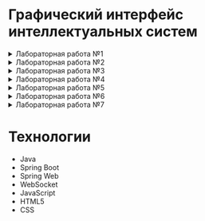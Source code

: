 # Графический интерфейс интеллектуальных систем
<details>
  <summary>Лабораторная работа №1</summary>

## Цель
Разработать элементарный графический редактор, реализующий построение отрезков с помощью алгоритма ЦДА, целочисленного алгоритма Брезенхема и алгоритма Ву. Вызов способа генерации отрезка задается из пункта меню и доступно через панель инструментов «Отрезки». В редакторе кроме режима генерации отрезков в пользовательском окне должен быть предусмотрен отладочный режим, где отображается пошаговое решение на дискретной сетке.
## Описание алгоритмов
### Цифровой Дифференциальный Анализатор
  Цифровой дифференциальный анализатор (ЦДА) – это алгоритм, основанный на аппроксимации прямой линии путем равномерного приращения координат. Он разбивает отрезок на равные шаги по одной из координат и вычисляет соответствующие значения другой координаты.
### Алгоритм Брезенхема
  Алгоритм Брезенхема основан на выборе оптимального пикселя с использованием целочисленных вычислений. В отличие от ЦДА, он исключает необходимость работы с дробными числами, используя пошаговое накопление ошибки, чтобы принять решение о том, какой пиксель закрасить на следующем шаге.
### Алгоритм Ву
Алгоритм Ву предназначен для построения сглаженных (антиалиасинговых) линий. В отличие от Брезенхема, который выбирает один пиксель на каждом шаге, Ву использует два соседних пикселя, назначая им разные уровни яркости, чтобы сгладить границы линии и уменьшить эффект "ступенек" (aliasing).
## Интерфейс
![image](https://github.com/user-attachments/assets/6c7a4c50-0ff6-4630-a76a-6684d665c26f)
## Реализация
### Цифровой Дифференциальный Анализатор
```java
  
    public static List<Pixel> generateLine(int x1, int y1, int x2, int y2) {
        List<Pixel> pixels = new ArrayList<>();

        int dx = x2 - x1;
        int dy = y2 - y1;
        int steps = Math.max(Math.abs(dx), Math.abs(dy));

        float xIncrement = (float) dx / steps;
        float yIncrement = (float) dy / steps;

        float x = x1;
        float y = y1;

        for (int i = 0; i <= steps; i++) {
            pixels.add(new Pixel(Math.round(x), Math.round(y), 255));
            x += xIncrement;
            y += yIncrement;
        }

        return pixels;
    }
```   
### Алгоритм Брезенхема
```java
  
    public static List<Pixel> generateLine(int x1, int y1, int x2, int y2) {
        List<Pixel> pixels = new ArrayList<>();

        int dx = Math.abs(x2 - x1);
        int dy = Math.abs(y2 - y1);
        int sx = (x1 < x2) ? 1 : -1;
        int sy = (y1 < y2) ? 1 : -1;
        int err = dx - dy;

        while (true) {
            pixels.add(new Pixel(x1, y1, 255));

            if (x1 == x2 && y1 == y2) break;

            int e2 = 2 * err;
            if (e2 > -dy) {
                err -= dy;
                x1 += sx;
            }
            if (e2 < dx) {
                err += dx;
                y1 += sy;
            }
        }

        return pixels;
    }
```
### Алгоритм Ву
```java
public static List<Pixel> generateLine(int x0, int y0, int x1, int y1) {
        List<Pixel> pixels = new ArrayList<>();

        boolean steep = Math.abs(y1 - y0) > Math.abs(x1 - x0);
        if (steep) {
            int temp = x0;
            x0 = y0;
            y0 = temp;

            temp = x1;
            x1 = y1;
            y1 = temp;
        }

        boolean reverse = x0 > x1;
        if (reverse) {
            int temp = x0;
            x0 = x1;
            x1 = temp;

            temp = y0;
            y0 = y1;
            y1 = temp;
        }

        float dx = x1 - x0;
        float dy = y1 - y0;
        float gradient = dx == 0 ? 1 : dy / dx;

        float xend = Math.round(x0);
        float yend = y0 + gradient * (xend - x0);
        float xgap = rfpart(x0 + 0.5f);
        int xpxl1 = (int) xend;
        int ypxl1 = ipart(yend);

        if (steep) {
            plot(pixels, ypxl1, xpxl1, rfpart(yend) * xgap);
            plot(pixels, ypxl1 + 1, xpxl1, fpart(yend) * xgap);
        } else {
            plot(pixels, xpxl1, ypxl1, rfpart(yend) * xgap);
            plot(pixels, xpxl1, ypxl1 + 1, fpart(yend) * xgap);
        }

        float intery = yend + gradient;

        xend = Math.round(x1);
        yend = y1 + gradient * (xend - x1);
        xgap = fpart(x1 + 0.5f);
        int xpxl2 = (int) xend;
        int ypxl2 = ipart(yend);

        if (steep) {
            plot(pixels, ypxl2, xpxl2, rfpart(yend) * xgap);
            plot(pixels, ypxl2 + 1, xpxl2, fpart(yend) * xgap);
        } else {
            plot(pixels, xpxl2, ypxl2, rfpart(yend) * xgap);
            plot(pixels, xpxl2, ypxl2 + 1, fpart(yend) * xgap);
        }

        if (steep) {
            for (int x = xpxl1 + 1; x < xpxl2; x++) {
                plot(pixels, ipart(intery), x, rfpart(intery));
                plot(pixels, ipart(intery) + 1, x, fpart(intery));
                intery += gradient;
            }
        } else {
            for (int x = xpxl1 + 1; x < xpxl2; x++) {
                plot(pixels, x, ipart(intery), rfpart(intery));
                plot(pixels, x, ipart(intery) + 1, fpart(intery));
                intery += gradient;
            }
        }

        if (reverse) {
            reverseList(pixels);
        }

        return pixels;
    }
```
## Вывод
В результате реализации графического редактора, использующего алгоритмы построения отрезков (ЦДА, Брезенхема и Ву), была создана система, обеспечивающая интерактивное рисование отрезков с возможностью отображения пошагового процесса.
</details>

<details>
  <summary>Лабораторная работа №2</summary>
  
## Цель
Разработать элементарный графический редактор, реализующий построение линий второго порядка. Вызов способа генерации линии второго порядка задается из пункта меню и доступно через панель инструментов «Линии 2-го порядка». В редакторе кроме режима генерации линий второго порядка в пользовательском окне должен быть предусмотрен отладочный режим, где отображается пошаговое решение на дискретной сетке.
## Описание алгоритмов
### Алгоритм для окружности
Алгоритм Брезенхэма для окружности основан на построении пикселей по восьмисимметрии. Вместо вычисления уравнения окружности, он использует целочисленные вычисления и пошаговое принятие решений.
### Алгоритм для элипса
Алгоритм Брезенхэма для эллипса — это целочисленный алгоритм растеризации эллипса. Он использует инкрементальный метод и основан на уравнении эллипса. Так как эллипс симметричен относительно обеих осей, достаточно вычислить точки только в одной четверти, а затем отразить их по симметрии.
### Алгоритм для гиперболы
Этот алгоритм реализует метод Брезенхема для рисования гиперболы. Он основан на пошаговом приближении гиперболы за счет целочисленных вычислений, что делает его быстрым и эффективным.
### Алгоритм для параболы
Этот алгоритм реализует метод Брезенхема для отрисовки параболы. Он использует дискретные (целочисленные) вычисления, что делает его быстрым и эффективным для растровой графики.
## Интерфейс
![image](https://github.com/user-attachments/assets/1bbc462a-8cad-4b44-84b0-3bbca60f7f4c)


## Реализация
### Алгоритм окружности
```java
public static List<Pixel> generateCircle(int xc, int yc, int x2, int y2) {
        int radius = (int) Math.sqrt(Math.pow(x2 - xc, 2) + Math.pow(y2 - yc, 2));
        List<Pixel> pixels = new ArrayList<>();

        int x = 0, y = radius;
        int d = 3 - 2 * radius;

        while (x <= y) {
            addSymmetricPixels(pixels, xc, yc, x, y);
            if (d < 0) {
                d += 4 * x + 6;
            } else {
                d += 4 * (x - y) + 10;
                y--;
            }
            x++;
        }
        return pixels;
    }
```
### Алгоритм элипса
```java
public static List<Pixel> generateEllipse(int xc, int yc, int rx, int ry) {
        rx = Math.abs(rx - xc);
        ry = Math.abs(ry - yc);
        List<Pixel> pixels = new ArrayList<>();

        int x = 0, y = ry;
        int rxSq = rx * rx;
        int rySq = ry * ry;
        int twoRxSq = 2 * rxSq;
        int twoRySq = 2 * rySq;

        int p;
        int px = 0;
        int py = twoRxSq * y;

        p = Math.round(rySq - (rxSq * ry) + (0.25f * rxSq));
        while (px < py) {
            addSymmetricPixels(pixels, xc, yc, x, y);
            x++;
            px += twoRySq;
            if (p < 0) {
                p += rySq + px;
            } else {
                y--;
                py -= twoRxSq;
                p += rySq + px - py;
            }
        }

        p = Math.round(rySq * (x + 0.5f) * (x + 0.5f) + rxSq * (y - 1) * (y - 1) - rxSq * rySq);
        while (y >= 0) {
            addSymmetricPixels(pixels, xc, yc, x, y);
            y--;
            py -= twoRxSq;
            if (p > 0) {
                p += rxSq - py;
            } else {
                x++;
                px += twoRySq;
                p += rxSq - py + px;
            }
        }

        return pixels;
    }
```
### Алгоритм гиперболы
```java
public static List<Pixel> generateHyperbola(int xc, int yc, int x2, int y2) {
        List<Pixel> pixels = new ArrayList<>();

        int a = Math.abs(x2 - xc);
        int b = Math.abs(y2 - yc);

        int x = a, y = 0;
        int a2 = a * a, b2 = b * b;
        int fx = 2 * b2 * x, fy = 2 * a2 * y;
        float d = b2 - a2 * (1 + 2 * b);

        while (fx > fy) {
            addSymmetricPixelsWithAntialiasing(pixels, xc, yc, x, y, a, b);
            y++;
            fy += 2 * a2;
            if (d < 0) {
                d += b2 + fy;
            } else {
                x++;
                fx -= 2 * b2;
                d += b2 + fy - fx;
            }
        }

        d = b2 * (x + 0.5f) * (x + 0.5f) + a2 * (y - 1) * (y - 1) - a2 * b2;
        while (x < 10 * a) {
            addSymmetricPixelsWithAntialiasing(pixels, xc, yc, x, y, a, b);
            x++;
            fx -= 2 * b2;
            if (d > 0) {
                d += a2 - fx;
            } else {
                y++;
                fy += 2 * a2;
                d += a2 - fx + fy;
            }
        }

        return pixels;
    }
```
### Алгоритм параболы
```java
public static List<Pixel> drawParabola(int x0, int y0, int a) {
        List<Pixel> points = new ArrayList<>();
        int signA = Integer.signum(a);
        a = Math.abs(a);

        int x = 0;
        int y = 0;
        int p = 1 - 2 * a;

        while (y <= 500) {
            points.add(new Pixel(x0 + x * signA, y0 + y, 1.0f));
            points.add(new Pixel(x0 + x * signA, y0 - y, 1.0f));

            if (p < 0) {
                p += 2 * y + 3;
            } else {
                x++;
                p += 2 * y + 3 - 4 * a;
            }
            y++;
        }

        if (signA < 0) {
            x = 0;
            y = 0;
            p = 1 - 2 * a;

            while (y <= 1000) {
                points.add(new Pixel(x0 - x, y0 + y, 1.0f));
                points.add(new Pixel(x0 - x, y0 - y, 1.0f));

                if (p < 0) {
                    p += 2 * y + 3;
                } else {
                    x++;
                    p += 2 * y + 3 - 4 * a;
                }
                y++;
            }
        }

        return points;
    }
```
## Вывод
В результате разработки графического редактора, были добавлены возможности отрисовки таких объектов как: **окружность**, **элипс**, **парабола** и **гипербола**.
</details>

<details>
  <summary>Лабораторная работа №3</summary>

## Цель
Разработать элементарный графический редактор, реализующий построение параметрических кривых, используя форму Эрмита, форму Безье и B-сплайн.
## Описание алгоритмов
### Кривая Эрмита 
Метод построения кривых, использующий начальные и конечные точки, а также касательные в этих точках.
### Кривая Безье 
Параметрическая кривая, определяемая опорными точками, с использованием полиномиальных функций.
### B-сплайн
Гибкий метод построения кривых, который позволяет более плавно контролировать форму кривой за счет весовых коэффициентов.
## Интерфейс
![image](https://github.com/user-attachments/assets/99e4c066-85c3-43b8-9418-49ab0eb62047)

## Реализация
### Кривая Эрмита
```java
public static List<Pixel> drawHermiteCurve(Pixel P0, Pixel P1, Pixel T0, Pixel T1, int numPoints) {
        List<Pixel> curve = new ArrayList<>();

        for (int i = 0; i <= numPoints; i++) {
            float t = (float) i / numPoints;

            float h00 = 2 * t * t * t - 3 * t * t + 1;
            float h10 = t * t * t - 2 * t * t + t;
            float h01 = -2 * t * t * t + 3 * t * t;
            float h11 = t * t * t - t * t;

            int x = Math.round(P0.x * h00 + T0.x * h10 + P1.x * h01 + T1.x * h11);
            int y = Math.round(P0.y * h00 + T0.y * h10 + P1.y * h01 + T1.y * h11);

            curve.add(new Pixel(x, y, 1.0f));
        }

        return curve;
    }
```
### Кривая Безье
```java
public static Pixel calculateBezierPoint(List<Pixel> controlPoints, float t) {
        int n = controlPoints.size() - 1;
        float x = 0, y = 0;

        for (int i = 0; i <= n; i++) {
            float coefficient = binomialCoefficient(n, i) * (float) Math.pow(1 - t, n - i) * (float) Math.pow(t, i);
            x += coefficient * controlPoints.get(i).x;
            y += coefficient * controlPoints.get(i).y;
        }

        return new Pixel((int) x, (int) y, 0);
    }

    private static int binomialCoefficient(int n, int k) {
        if (k < 0 || k > n) {
            return 0;
        }
        if (k == 0 || k == n) {
            return 1;
        }
        k = Math.min(k, n - k);
        int result = 1;
        for (int i = 1; i <= k; i++) {
            result = result * (n - k + i) / i;
        }
        return result;
    }

    public static List<Pixel> generateBezierCurve(List<Pixel> controlPoints, int numPoints) {
        List<Pixel> curve = new ArrayList<>();
        for (int i = 0; i <= numPoints; i++) {
            float t = i / (float) numPoints;
            curve.add(calculateBezierPoint(controlPoints, t));
        }
        return curve;
    }
```
### B-сплайн
```java
public static Pixel calculateBSplinePoint(List<Pixel> controlPoints, float[] knots, float t, int degree) {
        int n = controlPoints.size() - 1;
        int[] span = findSpan(n, degree, t, knots);
        float[] basis = calculateBasisFunctions(span[0], t, degree, knots);

        float x = 0, y = 0;
        for (int i = 0; i <= degree; i++) {
            x += basis[i] * controlPoints.get(span[0] - degree + i).x;
            y += basis[i] * controlPoints.get(span[0] - degree + i).y;
        }

        return new Pixel((int) x, (int) y, 0);
    }

    private static int[] findSpan(int n, int degree, float t, float[] knots) {
        if (t >= knots[n + 1]) {
            return new int[]{n};
        }
        if (t <= knots[degree]) {
            return new int[]{degree};
        }

        int low = degree;
        int high = n + 1;
        int mid = (low + high) / 2;

        while (t < knots[mid] || t >= knots[mid + 1]) {
            if (t < knots[mid]) {
                high = mid;
            } else {
                low = mid;
            }
            mid = (low + high) / 2;
        }

        return new int[]{mid};
    }

    private static float[] calculateBasisFunctions(int span, float t, int degree, float[] knots) {
        float[] basis = new float[degree + 1];
        float[] left = new float[degree + 1];
        float[] right = new float[degree + 1];

        basis[0] = 1.0f;

        for (int j = 1; j <= degree; j++) {
            left[j] = t - knots[span + 1 - j];
            right[j] = knots[span + j] - t;

            float saved = 0.0f;

            for (int r = 0; r < j; r++) {
                float temp = basis[r] / (right[r + 1] + left[j - r]);
                basis[r] = saved + right[r + 1] * temp;
                saved = left[j - r] * temp;
            }

            basis[j] = saved;
        }

        return basis;
    }

    public static List<Pixel> generateBSpline(List<Pixel> controlPoints, float[] knots, int degree, int numPoints) {
        List<Pixel> curve = new ArrayList<>();
        float tMin = knots[degree];
        float tMax = knots[knots.length - degree - 1];

        for (int i = 0; i <= numPoints; i++) {
            float t = tMin + (tMax - tMin) * i / numPoints;
            curve.add(calculateBSplinePoint(controlPoints, knots, t, degree));
        }

        return curve;
    }
```
## Вывод
Разработанный графический редактор успешно реализует построение параметрических кривых Эрмита, Безье и B-сплайнов. Добавлена возможность корректировки опорных точек и состыковки сегментов. Реализованы базовые функции матричных вычислений для работы с кривыми.
</details>

<details>
  <summary>Лабораторная работа №4</summary>

## Цель
Разработать графическую программу, выполняющую следующие геометрические преобразования над трехмерным объектом: перемещение, поворот, скалирование, отображение, перспектива. В программе должно быть предусмотрено считывание координат 3D объекта из текстового файла, обработка клавиатуры и выполнение геометрических преобразований в зависимости от нажатых клавиш. Все преобразования следует производить с использованием матричного аппарата и представления координат в однородных координатах.
## Описание алгоритмов
### Аффинные преобразования
Это класс геометрических преобразований в пространстве, которые сохраняют прямые линии и параллельность. Они широко используются в компьютерной графике, машинном обучении, физике и других областях для изменения положения, размера, ориентации и формы объектов.
### Однородные координаты
Это система координат, которая позволяет выполнять преобразования, такие как перемещение, поворот и масштабирование, с использованием матриц.
### Матрицы преобразования
Это инструменты, используемые для осуществления различных геометрических изменений объектов в пространстве.
## Интерфейс
![image](https://github.com/user-attachments/assets/f0ae2920-e053-4c5c-9b15-3894b83dc317)

## Вывод
В процессе выполнения лабораторной работы были изучены основные методы графической визуализации и трансформации трехмерных объектов. Практическая реализация графического редактора на основе матричных преобразований предоставила ценные навыки в области компьютерной графики и геометрии. Основное внимание было уделено использованию однородных координат и их преобразованию, что является ключевым для работы с трехмерной графикой.
</details>

<details>
  <summary>Лабораторная работа №5</summary>

## Цель
Разработать элементарный графический редактор, реализующий построение полигонов. Реализованная программа должна уметь проверять полигон на выпуклость, находить его внутренние нормали. Программа должна выполнять построение выпуклых оболочек методом обхода Грэхема и методом Джарвиса. Выбор метода задается из пункта меню и должен быть доступен через панель инструментов «Построение полигонов». Графический редактор должен позволять рисовать линии первого порядка (лабораторная работа №1) и определять точки пересечения отрезка со стороной полигона, также программа должна определять принадлежность введенной точки полигону.
## Описание алгоритмов
Для проверки полигона на выпуклость используется алгоритм, основанный на определении направления поворота для каждой тройки последовательных вершин полигона. Если все тройки вершин имеют одинаковое направление поворота, то полигон является выпуклым.
### Метод обхода Грэхема
Алгоритм, который строит выпуклую оболочку, обходя точки в порядке увеличения угла относительно начальной точки.
### Метод Джарвиса
Алгоритм, который строит выпуклую оболочку, последовательно находя точки с наименьшим углом относительно предыдущей точки.
## Интерфейс
![image](https://github.com/user-attachments/assets/05119966-68cb-45f7-a21f-afa647cb7d1e)

## Реализация
### Метод обхода Грэхема
```java
    private static Pixel findMinYPoint(List<Pixel> points) {
        Pixel minYPoint = points.get(0);
        for (Pixel p : points) {
            if (p.y < minYPoint.y || (p.y == minYPoint.y && p.x < minYPoint.x)) {
                minYPoint = p;
            }
        }
        return minYPoint;
    }

    private static double polarAngle(Pixel p0, Pixel p1) {
        return Math.atan2(p1.y - p0.y, p1.x - p0.x);
    }

    private static int distanceSq(Pixel p1, Pixel p2) {
        return (p1.x - p2.x) * (p1.x - p2.x) + (p1.y - p2.y) * (p1.y - p2.y);
    }

    private static int orientation(Pixel p, Pixel q, Pixel r) {
        int val = (q.y - p.y) * (r.x - q.x) - (q.x - p.x) * (r.y - q.y);
        if (val == 0) return 0;
        return (val > 0) ? 1 : 2;
    }

    public static List<Pixel> convexHull(List<Pixel> points) {
        if (points.size() < 3) return points;

        Pixel minYPoint = findMinYPoint(points);

        points.sort((p1, p2) -> {
            double angle1 = polarAngle(minYPoint, p1);
            double angle2 = polarAngle(minYPoint, p2);
            if (angle1 < angle2) return -1;
            if (angle1 > angle2) return 1;
            return Integer.compare(distanceSq(minYPoint, p1), distanceSq(minYPoint, p2));
        });

        Stack<Pixel> hull = new Stack<>();
        hull.push(points.get(0));
        hull.push(points.get(1));

        for (int i = 2; i < points.size(); i++) {
            while (hull.size() > 1 && orientation(hull.get(hull.size() - 2), hull.peek(), points.get(i)) != 2) {
                hull.pop();
            }
            hull.push(points.get(i));
        }

        return new ArrayList<>(hull);
    }
```   
### Метод Джарвиса
```java
public static List<Pixel> convexHull(List<Pixel> points) {
        if (points.size() < 3) {
            throw new IllegalArgumentException("Для построения выпуклой оболочки нужно минимум 3 точки.");
        }

        List<Pixel> hull = new ArrayList<>();

        Pixel leftmost = points.get(0);
        for (Pixel p : points) {
            if (p.x < leftmost.x || (p.x == leftmost.x && p.y < leftmost.y)) {
                leftmost = p;
            }
        }

        Pixel current = leftmost;
        do {
            hull.add(current);
            Pixel next = points.get(0);

            for (Pixel p : points) {
                if (p == current) continue;
                int cross = orientation(current, next, p);
                if (next == current || cross == -1 || (cross == 0 && distance(current, p) > distance(current, next))) {
                    next = p;
                }
            }

            current = next;
        } while (current != leftmost);

        return hull;
    }

    private static int orientation(Pixel a, Pixel b, Pixel c) {
        int val = (b.y - a.y) * (c.x - b.x) - (b.x - a.x) * (c.y - b.y);
        if (val == 0) return 0;
        return (val > 0) ? 1 : -1;
    }

    private static int distance(Pixel a, Pixel b) {
        return (a.x - b.x) * (a.x - b.x) + (a.y - b.y) * (a.y - b.y);
    }
```
### Проверка выпуклости
```java
public static boolean isConvex(List<Pixel> polygon) {
        if (polygon.size() < 3) {
            throw new IllegalArgumentException("Полигон должен содержать минимум 3 точки.");
        }

        int n = polygon.size();
        int sign = 0;

        for (int i = 0; i < n; i++) {
            Pixel a = polygon.get(i);
            Pixel b = polygon.get((i + 1) % n);
            Pixel c = polygon.get((i + 2) % n);

            float crossProduct = (b.x - a.x) * (c.y - b.y) - (b.y - a.y) * (c.x - b.x);

            if (sign == 0) {
                if (crossProduct > 0) {
                    sign = 1;
                } else if (crossProduct < 0) {
                    sign = -1;
                }
            } else {
                if ((crossProduct > 0 && sign == -1) || (crossProduct < 0 && sign == 1)) {
                    return false;
                }
            }
        }

        return true;
    }
```
### Проверка пересечений
```java
public static List<Pixel> findIntersections(Pixel lineStart, Pixel lineEnd, List<Pixel> polygon) {
        List<Pixel> intersections = new ArrayList<>();

        for (int i = 0; i < polygon.size(); i++) {
            Pixel a = polygon.get(i);
            Pixel b = polygon.get((i + 1) % polygon.size());

            Pixel intersection = findIntersection(lineStart, lineEnd, a, b);
            if (intersection != null) {
                intersections.add(intersection);
            }
        }

        return intersections;
    }

    private static Pixel findIntersection(Pixel p1, Pixel p2, Pixel p3, Pixel p4) {
        int d1 = direction(p3, p4, p1);
        int d2 = direction(p3, p4, p2);
        int d3 = direction(p1, p2, p3);
        int d4 = direction(p1, p2, p4);

        if (((d1 > 0 && d2 < 0) || (d1 < 0 && d2 > 0)) && ((d3 > 0 && d4 < 0) || (d3 < 0 && d4 > 0))) {
            double a1 = p2.y - p1.y;
            double b1 = p1.x - p2.x;
            double c1 = a1 * p1.x + b1 * p1.y;

            double a2 = p4.y - p3.y;
            double b2 = p3.x - p4.x;
            double c2 = a2 * p3.x + b2 * p3.y;

            double determinant = a1 * b2 - a2 * b1;

            if (determinant != 0) {
                double x = (b2 * c1 - b1 * c2) / determinant;
                double y = (a1 * c2 - a2 * c1) / determinant;
                return new Pixel((int) Math.round(x), (int) Math.round(y), 1.0f);
            }
        }

        return null;
    }

    private static int direction(Pixel a, Pixel b, Pixel c) {
        return (b.x - a.x) * (c.y - a.y) - (b.y - a.y) * (c.x - a.x);
    }
```
### Проверка нормалей
```java
public static List<Pixel> calculateInnerNormals(List<Pixel> polygon) {
        if (polygon.size() < 3) {
            throw new IllegalArgumentException("Полигон должен содержать минимум 3 точки.");
        }

        List<Pixel> normals = new ArrayList<>();
        int n = polygon.size();

        for (int i = 0; i < n; i++) {
            Pixel a = polygon.get(i);
            Pixel b = polygon.get((i + 1) % n);

            int dx = b.x - a.x;
            int dy = b.y - a.y;

            int nx = -dy;
            int ny = dx;

            Pixel c = polygon.get((i + 2) % n);
            int crossProduct = (b.x - a.x) * (c.y - b.y) - (b.y - a.y) * (c.x - b.x);

            if (crossProduct < 0) {
                nx = -nx;
                ny = -ny;
            }

            double length = Math.sqrt(nx * nx + ny * ny);
            if (length > 0) {
                nx = (int) (nx / length * 100);
                ny = (int) (ny / length * 100);
            }

            normals.add(new Pixel(nx, ny, 0));
        }

        return normals;
    }
```
### Проверка точек
```java
 public static boolean isPointInPolygon(Pixel point, List<Pixel> polygon) {
        if (polygon.size() < 3) {
            throw new IllegalArgumentException("Полигон должен содержать минимум 3 точки.");
        }

        boolean inside = false;
        int n = polygon.size();

        for (int i = 0, j = n - 1; i < n; j = i++) {
            Pixel a = polygon.get(i);
            Pixel b = polygon.get(j);

            if (isPointOnSegment(a, b, point)) {
                return true;
            }

            if ((a.y > point.y) != (b.y > point.y)) {
                double intersectX = (double) ((b.x - a.x) * (point.y - a.y)) / (b.y - a.y) + a.x;
                if (point.x <= intersectX) {
                    inside = !inside;
                }
            }
        }

        return inside;
    }

    private static boolean isPointOnSegment(Pixel a, Pixel b, Pixel p) {
        int crossProduct = (p.y - a.y) * (b.x - a.x) - (p.x - a.x) * (b.y - a.y);
        if (Math.abs(crossProduct) != 0) {
            return false;
        }

        int dotProduct = (p.x - a.x) * (b.x - a.x) + (p.y - a.y) * (b.y - a.y);
        if (dotProduct < 0) {
            return false;
        }

        int squaredLength = (b.x - a.x) * (b.x - a.x) + (b.y - a.y) * (b.y - a.y);
        return dotProduct <= squaredLength;
    }
```

## Вывод
В ходе работы были реализованы алгоритмы Джарвиса и Грэхэма для построения выпуклой оболочки, а также алгоритм поиска пересечения полигона с прямой. Программа предоставляет графический интерфейс для визуализации работы алгоритмов и взаимодействия с пользователем.
</details>

<details>
  <summary>Лабораторная работа №6</summary>
  
## Цель
Целью данной лабораторной работы является разработка элементарного графического редактора, который позволяет выполнять построение полигонов и их заполнение с использованием различных алгоритмов растровой развертки и заполнения с затравкой. Программа должна поддерживать режим отладки для визуализации пошагового выполнения алгоритмов.
## Алгоритмы
### Алгоритм растровой развертки с упорядоченным списком рёбер
Сначала строится список рёбер (Edge Table, ET), отсортированный по y-координате нижнего конца рёбер.

Каждое ребро содержит:
- Верхнюю и нижнюю y-координаты,
- x-координату начальной точки,
- Обратную величину наклона (dx/dy).
- 
Далее выполняется проход построчно, начиная от минимального y к максимальному:
1. Добавляются рёбра из списка, если их нижний конец достигнут.
2. Удаляются рёбра, если их верхний конец достигнут.
3. Сортируется текущий список активных рёбер.
4. Выполняется заливка между парами пересечений.
5. x-координаты рёбер обновляются (x += dx/dy).
### Алгоритм растровой развертки с использованием списка активных рёбер
Вместо хранения всех рёбер сразу, ведётся только список активных рёбер.

Алгоритм работы:
1. Рёбра, начинающиеся на текущей строке, добавляются в AET.
2. Все рёбра, у которых ymax совпадает с текущим y, удаляются.
3. В AET рёбра сортируются по x-координате.
4. Выполняется заливка между парами пересечений.
5. Обновляются x-координаты активных рёбер (x += dx/dy).
6. Повторяется, пока не будет обработан весь многоугольник.
Этот метод динамически обновляет список активных рёбер, что делает его эффективным.
### Простой алгоритм заполнения с затравкой
Применяется для заливки замкнутых областей.

Выбирается затравочная точка внутри области. Затем рекурсивно или с помощью стека проверяются соседние пиксели:
- Если они имеют исходный цвет, то перекрашиваются в новый.
- Для каждого изменённого пикселя проверяются его соседи.
- Алгоритм продолжается, пока вся область не будет закрашена.
  
Недостатки:
- Рекурсивный вариант может привести к переполнению стека.
- Медленно работает на сложных формах.
### Построчный алгоритм заполнения с затравкой
Оптимизированная версия Flood Fill, использующая построчную заливку.

Алгоритм работы:
1. Выбирается затравочная точка.
2. Определяется горизонтальный отрезок пикселей в этой строке, который можно закрасить (до границы).
3. Заполняется найденный отрезок.
4. В стек добавляются затравочные точки соседних строк (над и под текущей).
5. Повторяется, пока не будут обработаны все пиксели.

Преимущества:
- Избегает переполнения стека.
- Работает быстрее обычного Flood Fill.
## Интерфейс

## Реализация
### Алгоритм растровой развертки с упорядоченным списком рёбер
```java
    public static List<Point> fillPolygon(List<Point> polygon) {
        List<Point> filledPixels = new ArrayList<>();

        if (polygon.size() < 3) {
            return filledPixels;
        }

        int minY = polygon.get(0).y;
        int maxY = polygon.get(0).y;
        for (Point p : polygon) {
            if (p.y < minY) minY = p.y;
            if (p.y > maxY) maxY = p.y;
        }

        List<Edge> edges = new ArrayList<>();
        for (int i = 0; i < polygon.size(); i++) {
            Point p1 = polygon.get(i);
            Point p2 = polygon.get((i + 1) % polygon.size());

            if (p1.y != p2.y) {
                Edge edge = new Edge(p1, p2);
                edges.add(edge);
            }
        }

        for (int y = minY; y <= maxY; y++) {
            List<Integer> intersections = new ArrayList<>();

            for (Edge edge : edges) {
                if (y >= edge.minY && y < edge.maxY) {
                    int x = (int) (edge.x + (y - edge.y1) * edge.slope);
                    intersections.add(x);
                }
            }

            Collections.sort(intersections);

            for (int i = 0; i < intersections.size(); i += 2) {
                int xStart = intersections.get(i);
                int xEnd = intersections.get(i + 1);

                for (int x = xStart; x <= xEnd; x++) {
                    filledPixels.add(new Point(x, y));
                }
            }
        }

        return filledPixels;
    }
```
### Алгоритм растровой развертки с использованием списка активных рёбер
```java
    public static List<Point> fillPolygon(List<Point> polygon) {
        List<Point> filledPixels = new ArrayList<>();

        if (polygon.isEmpty()) {
            return filledPixels;
        }

        int yMin = Integer.MAX_VALUE;
        int yMax = Integer.MIN_VALUE;
        for (Point p : polygon) {
            if (p.y < yMin) yMin = p.y;
            if (p.y > yMax) yMax = p.y;
        }

        Map<Integer, List<Edge>> edgeTable = new HashMap<>();
        for (int i = 0; i < polygon.size(); i++) {
            Point p1 = polygon.get(i);
            Point p2 = polygon.get((i + 1) % polygon.size());

            if (p1.y == p2.y) continue;

            Edge edge = new Edge(Math.max(p1.y, p2.y), p1.y < p2.y ? p1.x : p2.x, (float) (p2.x - p1.x) / (p2.y - p1.y));
            int yStart = Math.min(p1.y, p2.y);

            if (!edgeTable.containsKey(yStart)) {
                edgeTable.put(yStart, new ArrayList<>());
            }
            edgeTable.get(yStart).add(edge);
        }

        List<Edge> activeEdges = new ArrayList<>();

        for (int y = yMin; y <= yMax; y++) {
            if (edgeTable.containsKey(y)) {
                activeEdges.addAll(edgeTable.get(y));
            }

            int finalY = y;
            activeEdges.removeIf(edge -> edge.yMax <= finalY);

            activeEdges.sort(Comparator.comparing(edge -> edge.x));

            for (int i = 0; i < activeEdges.size(); i += 2) {
                int xStart = (int) Math.ceil(activeEdges.get(i).x);
                int xEnd = (int) Math.floor(activeEdges.get(i + 1).x);

                for (int x = xStart; x <= xEnd; x++) {
                    filledPixels.add(new Point(x, y));
                }
            }

            for (Edge edge : activeEdges) {
                edge.x += edge.slope;
            }
        }

        return filledPixels;
    }
```
### Простой алгоритм заполнения с затравкой
```java
    public static List<Point> fillPolygon(List<Point> polygon, Point seed) {
        List<Point> filledPixels = new ArrayList<>();
        if (polygon.isEmpty() || seed == null) {
            return filledPixels;
        }

        int xMin = Integer.MAX_VALUE, xMax = Integer.MIN_VALUE;
        int yMin = Integer.MAX_VALUE, yMax = Integer.MIN_VALUE;
        for (Point p : polygon) {
            if (p.x < xMin) xMin = p.x;
            if (p.x > xMax) xMax = p.x;
            if (p.y < yMin) yMin = p.y;
            if (p.y > yMax) yMax = p.y;
        }

        boolean[][] visited = new boolean[yMax - yMin + 1][xMax - xMin + 1];

        Stack<Point> stack = new Stack<>();
        stack.push(seed);

        while (!stack.isEmpty()) {
            Point current = stack.pop();
            int x = current.x;
            int y = current.y;

            if (x >= xMin && x <= xMax && y >= yMin && y <= yMax && !visited[y - yMin][x - xMin]) {
                if (isPointInsidePolygon(polygon, current)) {
                    visited[y - yMin][x - xMin] = true;
                    filledPixels.add(new Point(x, y));

                    stack.push(new Point(x + 1, y));
                    stack.push(new Point(x - 1, y));
                    stack.push(new Point(x, y + 1));
                    stack.push(new Point(x, y - 1));
                }
            }
        }

        return filledPixels;
    }
```
### Построчный алгоритм заполнения с затравкой
```java
    public static List<Point> fillPolygon(List<Point> polygon) {
        List<Point> filledPixels = new ArrayList<>();

        if (polygon.size() < 3) {
            return filledPixels;
        }

        int minY = polygon.get(0).y;
        int maxY = polygon.get(0).y;
        for (Point p : polygon) {
            if (p.y < minY) minY = p.y;
            if (p.y > maxY) maxY = p.y;
        }

        List<Edge> edges = new ArrayList<>();
        for (int i = 0; i < polygon.size(); i++) {
            Point p1 = polygon.get(i);
            Point p2 = polygon.get((i + 1) % polygon.size());

            if (p1.y != p2.y) {
                Edge edge = new Edge(p1, p2);
                edges.add(edge);
            }
        }

        for (int y = minY; y <= maxY; y++) {
            List<Integer> intersections = new ArrayList<>();

            for (Edge edge : edges) {
                if (y >= edge.minY && y < edge.maxY) {
                    int x = (int) (edge.x + (y - edge.y1) * edge.slope);
                    intersections.add(x);
                }
            }

            Collections.sort(intersections);

            for (int i = 0; i < intersections.size(); i += 2) {
                int xStart = intersections.get(i);
                int xEnd = intersections.get(i + 1);

                for (int x = xStart; x <= xEnd; x++) {
                    filledPixels.add(new Point(x, y));
                }
            }
        }

        return filledPixels;
    }
```
</details>

<details>
  <summary>Лабораторная работа №7</summary>
  
## Цель
Целью данной лабораторной работы является разработка графической программы, которая выполняет триангуляцию Делоне и строит диаграмму Вороного по заданному набору точек.
## Алгоритмы
### Триангуляция Делоне
Триангуляция Делоне — это разбиение множества точек на плоскости на треугольники таким образом, что ни одна точка не попадает внутрь описанной окружности любого треугольника. Это обеспечивает максимальную равномерность треугольников и минимизирует "острые" углы.
### Диаграмма Вороного
Диаграмма Вороного — это разбиение плоскости на области (ячейки), где каждая ячейка соответствует одной точке из заданного множества. Все точки внутри ячейки ближе к соответствующей точке, чем к любой другой точке из множества.
## Интерфейс

## Реализация
### Триангуляция Делоне
```java
private void performTriangulation(List<Pixel> points) {
        int minX = Integer.MAX_VALUE, minY = Integer.MAX_VALUE;
        int maxX = Integer.MIN_VALUE, maxY = Integer.MIN_VALUE;

        for (Pixel p : points) {
            minX = Math.min(minX, p.getX());
            minY = Math.min(minY, p.getY());
            maxX = Math.max(maxX, p.getX());
            maxY = Math.max(maxY, p.getY());
        }

        int dx = maxX - minX;
        int dy = maxY - minY;
        int deltaMax = Math.max(dx, dy) * 10;

        Pixel p1 = new Pixel(minX - deltaMax, minY - deltaMax);
        Pixel p2 = new Pixel(minX + deltaMax, minY - deltaMax);
        Pixel p3 = new Pixel(minX, minY + deltaMax * 2);

        Triangle superTriangle = new Triangle(p1, p2, p3);
        triangles.add(superTriangle);

        for (Pixel p : points) {
            List<Triangle> badTriangles = new ArrayList<>();
            List<Edge> edges = new ArrayList<>();

            for (Triangle t : triangles) {
                if (t.containsInCircumcircle(p)) {
                    badTriangles.add(t);
                    edges.addAll(t.getEdges());
                }
            }

            triangles.removeAll(badTriangles);

            edges = removeDuplicateEdges(edges);

            for (Edge edge : edges) {
                triangles.add(new Triangle(edge.getA(), edge.getB(), p));
            }
        }

        triangles.removeIf(t -> t.hasVertex(p1) || t.hasVertex(p2) || t.hasVertex(p3));
    }
```
### Диаграмма Вороного
```java
    public List<LineSegment> getVoronoiEdges(List<Triangle> triangles, Rectangle boundingBox) {
        Map<Edge, List<Triangle>> edgeTriangleMap = new HashMap<>();
        for (Triangle t : triangles) {
            for (Edge edge : t.getEdges()) {
                edgeTriangleMap.computeIfAbsent(edge, k -> new ArrayList<>()).add(t);
            }
        }

        List<LineSegment> voronoiEdges = new ArrayList<>();

        for (Map.Entry<Edge, List<Triangle>> entry : edgeTriangleMap.entrySet()) {
            List<Triangle> adjacentTriangles = entry.getValue();
            if (adjacentTriangles.size() == 2) {
                Pixel cc1 = adjacentTriangles.get(0).getCircumcenter();
                Pixel cc2 = adjacentTriangles.get(1).getCircumcenter();
                voronoiEdges.add(new LineSegment(cc1, cc2));
            } else if (adjacentTriangles.size() == 1) {
                Triangle t = adjacentTriangles.get(0);
                Pixel cc = t.getCircumcenter();

                Pixel p1 = entry.getKey().getA();
                Pixel p2 = entry.getKey().getB();

                double ex = p2.getX() - p1.getX();
                double ey = p2.getY() - p1.getY();

                double cand1X = -ey;
                double cand2Y = -ex;

                Pixel p3 = t.getThirdVertex(entry.getKey());
                double dot1 = cand1X * (p3.getX() - cc.getX()) + ex * (p3.getY() - cc.getY());
                double dot2 = ey * (p3.getX() - cc.getX()) + cand2Y * (p3.getY() - cc.getY());
                double chosenDx, chosenDy;
                if (dot1 < dot2) {
                    chosenDx = cand1X;
                    chosenDy = ex;
                } else {
                    chosenDx = ey;
                    chosenDy = cand2Y;
                }
                double len = sqrt(chosenDx * chosenDx + chosenDy * chosenDy);
                if (len != 0) {
                    chosenDx /= len;
                    chosenDy /= len;
                }
                Pixel ccExtended = intersectRayWithRectangle(cc, chosenDx, chosenDy, boundingBox);
                voronoiEdges.add(new LineSegment(cc, ccExtended));
            }
        }
        return voronoiEdges;
    }
```
</details>

# Технологии
- Java
- Spring Boot
- Spring Web
- WebSocket
- JavaScript
- HTML5
- CSS
